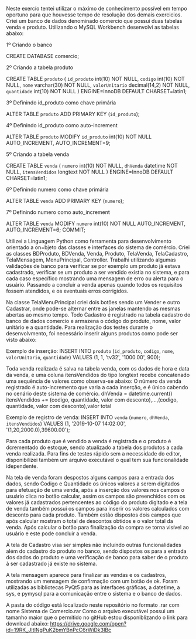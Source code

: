 Neste exercío tentei utilizar o máximo de conhecimento possível em tempo oportuno para que houvesse tempo de resolução dos demais 
exercicios.
Criei um banco de dados denominado comercio que possui duas tabelas venda e produto.
Utilizando o MySQL Workbench desenvolvi as tabelas abaixo:

1º Criando o banco

CREATE DATABASE comercio;

2º Criando a tabela produto

CREATE TABLE `produto` (
  `id_produto` int(10) NOT NULL,
  `codigo` int(10) NOT NULL,
  `nome` varchar(30) NOT NULL,
  `valorUnitario` decimal(14,2) NOT NULL,
  `quantidade` int(10) NOT NULL
) ENGINE=InnoDB DEFAULT CHARSET=latin1;

3º Definindo id_produto como chave primária

ALTER TABLE `produto`
  ADD PRIMARY KEY (`id_produto`);
  
4º Definindo id_produto como auto-increment

ALTER TABLE `produto`
  MODIFY `id_produto` int(10) NOT NULL AUTO_INCREMENT, AUTO_INCREMENT=9;
  
5º Criando a tabela venda
 
CREATE TABLE `venda` (
  `numero` int(10) NOT NULL,
  `dhVenda` datetime NOT NULL,
  `itensVendidos` longtext NOT NULL
) ENGINE=InnoDB DEFAULT CHARSET=latin1;

6º Definindo numero como chave primária

ALTER TABLE `venda`
  ADD PRIMARY KEY (`numero`);

7º Definindo numero como auto_increment

ALTER TABLE `venda`
  MODIFY `numero` int(10) NOT NULL AUTO_INCREMENT, AUTO_INCREMENT=6;
COMMIT;

Utilizei a Linguagem Python como ferramenta para desenvolvimento orientado a on=bjeto das classes e interfaces do sistema de comércio.
Criei as classes BDProduto, BDVenda, Venda, Produto, TelaVenda, TelaCadastro, TelaMensagem, MenuPrincipal, Controller.
Trabalhi utilizando algumas validações de banco para verificar se por exemplo um produto já estava cadastrado, verificar se um 
produto a ser vendido existia no sistema, e para cada caso específico mostrando uma mensagem de erro ou alerta para o usuário.
Passando a concluir a venda apenas quando todos os requisitos fossem atendidos, e os eventuais erros corrigidos.

Na classe TelaMenuPrincipal criei dois botões sendo um Vender e outro Cadastrar, onde pode-se alternar entre as janelas mantendo as 
mesmas abertas ao mesmo tempo.
Todo Cadastro é registrado na tabela cadastro do banco de dados comercio e armazena o código do produto, nome, valor unitário e a 
quantidade.
Para realização dos testes durante o desenvolvmento, foi necessário inserir alguns produtos como pode ser visto abaixo:


Exemplo de inserção:
INSERT INTO `produto` (`id_produto`, `codigo`, `nome`, `valorUnitario`, `quantidade`) VALUES
(1, 1, 'tv32', '1000.00', 900);


Toda venda realizada é salva na tabela venda, com os dados de hora e data da venda, e uma coluna itensVendidos do tipo longtext recebe
concatenado uma sequência de valores como observa-se abaixo:
O número da venda registrado é auto-incremento que varia a cada inserção, e é único cabendo no cenário deste sistema de comércio.
dhVenda = datetime.current()
itensVendidos += (codigo, quantidade, valor com desconto),...,(codigo, quantidade, valor com desconto),valor total

Exemplo de registro de venda:
INSERT INTO `venda` (`numero`, `dhVenda`, `itensVendidos`) VALUES
(1, '2019-10-07 14:02:00', '(1,20,2000.0),39600.00');

Para cada produto que é vendido a venda é registrada e o produto é dcrementado do estoque, sendo atualizado a tabela dos produtos a cada
venda realizada.
Para fins de testes rápido sem a necessidade do editor, disponibilizei também um arquivo executável o qual tem sua funcionalidade
idependente.

Na tela de venda foram despostos alguns campos para a entrada dos dados, sendo Codigo e Quantidade os únicos valores a serem digitados
para efetuação de uma venda, após a inserção dos valores nos campos o usuário clica no botão calcular, assim os campos são preenchidos
com os valores já cadastrados pertencentes ao código do produto digitado e a tela de venda também possui os campos para inserir os 
valores calculados com desconto para cada produto. Também estão dispostos dois campos que após calcular mostram o total de descontos 
obtidos e o valor total da venda. Após calcular o botão para finalização da compra se torna visível ao usuário e este pode concluir a 
venda.

A tela de Cadastro visa ser simples não incluíndo outras funcionalidades além do cadastro do produto no banco, sendo dispostos os 
para a entrada dos dados do produto e uma verificação de banco para saber de o produto à ser cadastrado já existe no sistema.

A tela mensagem aparece para finalizar as vendas e os cadastros, mostrando um mensagem de confirmação com um botão de ok.
Foram utilizadas as bibliotecas PyQt5 para as interfaces gráficas, a datetime, a sys, e pymysql para a comunicação entre o sistema e o
banco de dados.

A pasta do código está localizado neste repositório no formato .rar com nome Sistema de Comercio.rar
Como o arquivo executável possui um tamanho maior que o permitido no gitHub estou disponiblizando o link para download abaixo:
https://drive.google.com/open?id=19RK_JItINgPuK2bmYBnPcC6rWiDk3IBc
